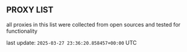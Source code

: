 ## PROXY LIST

all proxies in this list were collected from open sources and tested for functionality

last update: `2025-03-27 23:36:20.858457+00:00` UTC